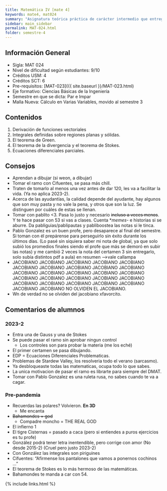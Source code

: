 ```yaml
---
title: Matemática IV [mate 4]
keywords: mate4, mat024
summary: "Asignatura teórica práctica de carácter intermedio que entrega los conceptos fundamentales del cálculo Integral en varias variables, de las ecuaciones diferenciales parciales y sus aplicaciones."
sidebar: main_sidebar
permalink: MAT-024.html
folder: semestre-4
---
```



## Información General

- Sigla: MAT 024
- Nivel de dificultad según estudiantes: 9/10
- Créditos USM: 4
- Créditos SCT: 6
- Pre-requisitos: [MAT-023]({{ site.baseurl }}/MAT-023.html)
- Eje formativo: Ciencias Básicas de la Ingeniería
- Semestre en que se dicta: Par e Impar
- Malla Nueva: Cálculo en Varias Variables, movido al semestre 3

## Contenidos

1. Derivación de funciones vectoriales
2. Integrales definidas sobre regiones planas y sólidas.
3. El teorema de Green.
4. El teorema de la divergencia y el teorema de Stokes.
5. Ecuaciones diferenciales parciales.

## Consejos

- Aprendan a dibujar (si weon, a dibujar)
- Tomar el ramo con Cifuentes, se pasa más chill.
- Traten de tomarlo al menos una vez antes de dar 120, les va a facilitar la vida. (Ya no aplica 2023-2).
- Acerca de las ayudantías, la calidad depende del ayudante, hay algunos que son muy pasta y no vale la pena, y otros que son la luz. Se distinguen por cuáles de estas se llenan.
- Tomar con pablito <3. Pasa lo justo y necesario ~~incluso a veces menos~~. Y te hace pasar con 53 si vas a clases. Cuenta **memes*- e historias si se aburre. Da pabliguias/pablipautas y pabliboostea las notas si le tinca.
- Pablo Gonzalez es un buen profe, pero desaparece al final del semestre. Si toman con él prepárense para perseguirlo sin éxito durante los últimos días. (Lo pasé sin siquiera saber mi nota de global, ya que solo subió los promedios finales siendo el profe que más se demoró en subir las notas) y me cambió 2 veces la nota del certamen 3 sin entregarlo, solo subía distintos pdf a aula) en resumen -->vale callampa
- JACOBIANO JACOBIANO JACOBIANO JACOBIANO JACOBIANO JACOBIANO JACOBIANO JACOBIANO JACOBIANO JACOBIANO JACOBIANO JACOBIANO JACOBIANO JACOBIANO JACOBIANO JACOBIANO JACOBIANO JACOBIANO JACOBIANO JACOBIANO JACOBIANO JACOBIANO JACOBIANO JACOBIANO JACOBIANO JACOBIANO JACOBIANO NO OLVIDEN EL JACOBIANO.
- Wn de verdad no se olviden del jacobiano xfavorcito.

## Comentarios de alumnos

### 2023-2

- Entra una de Gauss y una de Stokes
- Se puede pasar el ramo sin aprobar ningun control
  - Los controles son para probar la materia (me los eché)
- El primer certamen se pasa dibujando.
- EDP = Ecuaciones Diferenciales Problematicas.
- Problemas de Stardew Valley, los resolveria todo el verano (sarcasmo).
- Ya desbloqueaste todas las matematicas, ocupa todo lo que sabes.
- La unica motivacion de pasar el ramo es librarte para siempre del DMAT.
- Tomar con Pablo Gonzalez es una ruleta rusa, no sabes cuando te va a cagar.

### Pre-pandemia

- Recuerdas las polares? Volvieron. **En 3D**
  - Me encanta
- ~~Bahamondes = god~~
  - Compadre moncho = THE REAL GOD
- El infierno 1
- El tigre Cisternas = pasado a caca (pero si entiendes a puros ejercicios es tu profe)
- González podrá tener letra inentendible, pero corrige con amor (No desde 2015-2) (Cruel pero justo 2023-2)
- Con González las integrales son piriguines
- Cifuentes: “Afirmense los pantalones que vamos a ponernos cochinos …”
- El teorema de Stokes es lo más hermoso de las matemáticas.
- Bahamondes te manda a car con 54.

{% include links.html %}
